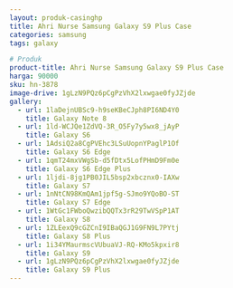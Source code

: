 ```yaml
---
layout: produk-casinghp
title: Ahri Nurse Samsung Galaxy S9 Plus Case
categories: samsung
tags: galaxy

# Produk
product-title: Ahri Nurse Samsung Galaxy S9 Plus Case
harga: 90000
sku: hn-3878
image-drive: 1gLzN9PQz6pCgPzVhX2lxwgae0fyJZjde
gallery:
  - url: 1laDejnUBSc9-h9seKBeCJph8PI6ND4Y0
    title: Galaxy Note 8
  - url: 1ld-WCJQe1ZdVQ-3R_O5Fy7y5wx8_jAyP
    title: Galaxy S6
  - url: 1AdsiQ2a8CgPVEhc3LSuUopnYPaglP1Of
    title: Galaxy S6 Edge
  - url: 1qmT24mxVWgSb-d5fDtx5LofPHmD9Fm0e
    title: Galaxy S6 Edge Plus
  - url: 1ljdi-8jg1PB0JIL5bsp2xbcznx0-IAXw
    title: Galaxy S7
  - url: 1nNtCN98KmQAm1jpf5g-SJmo9YQoBO-ST
    title: Galaxy S7 Edge
  - url: 1WtGc1FWboQwzibQQTx3rR29TwVSpP1AT
    title: Galaxy S8
  - url: 1ZLEexQ9cGZCnI9IBaQGJ1G9FN9L7PYtj
    title: Galaxy S8 Plus
  - url: 1i34YMaurmscVUbuaVJ-RQ-KMo5kpxir8
    title: Galaxy S9
  - url: 1gLzN9PQz6pCgPzVhX2lxwgae0fyJZjde
    title: Galaxy S9 Plus
---
```

